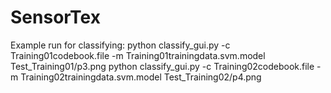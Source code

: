 # SensorTex
Example run for classifying:
python classify_gui.py -c Training01codebook.file -m Training01trainingdata.svm.model Test_Training01/p3.png
python classify_gui.py -c Training02codebook.file -m Training02trainingdata.svm.model Test_Training02/p4.png
